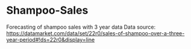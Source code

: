 # Shampoo-Sales
Forecasting of shampoo sales with 3 year data
Data source: https://datamarket.com/data/set/22r0/sales-of-shampoo-over-a-three-year-period#!ds=22r0&display=line
